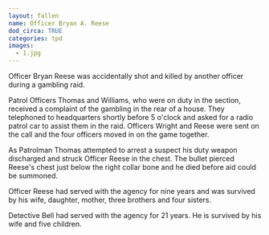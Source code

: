 ```yaml
---
layout: fallen
name: Officer Bryan A. Reese
dod_circa: TRUE
categories: tpd
images:
  - 1.jpg
---
```


Officer Bryan Reese was accidentally shot and killed by another officer during a gambling raid.

Patrol Officers Thomas and Williams, who were on duty in the section, received a complaint of the gambling in the rear of a house. They telephoned to headquarters shortly before 5 o'clock and asked for a radio patrol car to assist them in the raid. Officers Wright and Reese were sent on the call and the four officers moved in on the game together.

As Patrolman Thomas attempted to arrest a suspect his duty weapon discharged and struck Officer Reese in the chest. The bullet pierced Reese's chest just below the right collar bone and he died before aid could be summoned.

Officer Reese had served with the agency for nine years and was survived by his wife, daughter, mother, three brothers and four sisters.

Detective Bell had served with the agency for 21 years. He is survived by his wife and five children.
